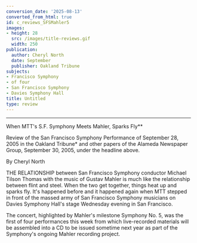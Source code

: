 ```yaml
---
conversion_date: '2025-08-13'
converted_from_html: true
id: c_reviews_SFSMahler5
images:
- height: 28
  src: /images/title-reviews.gif
  width: 250
publication:
  author: Cheryl North
  date: September
  publisher: Oakland Tribune
subjects:
- Francisco Symphony
- of four
- San Francisco Symphony
- Davies Symphony Hall
title: Untitled
type: review
---
```


***

When MTT's S.F. Symphony Meets Mahler, Sparks Fly**

Review of the San Francisco Symphony Performance of September 28, 2005 in the Oakland Tribune* and other papers of the Alameda Newspaper Group, September 30, 2005, under the headline above.

By Cheryl North

THE RELATIONSHIP between San Francisco Symphony conductor Michael Tilson Thomas with the music of Gustav Mahler is much like the relationship between flint and steel. When the two get together, things heat up and sparks fly. It's happened before and it happened again when MTT stepped in front of the massed army of San Francisco Symphony musicians on Davies Symphony Hall's stage Wednesday evening in San Francisco.

The concert, highlighted by Mahler's milestone Symphony No. 5, was the first of four performances this week from which live-recorded materials will be assembled into a CD to be issued sometime next year as part of the Symphony's ongoing Mahler recording project.
